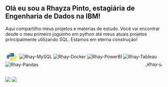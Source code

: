 ## Olá eu sou a Rhayza Pinto, estagiária de Engenharia de Dados na IBM!

Aqui compartilho meus projetos e materias de estudo. Você vai encontrar desde o meu primeiro joguinho em python até meus atuais projetos principalmente utilizando SQL. Estamos em eterna construção!

<div style="display: inline_block"><br>
  <img align="center" alt="Rhay-Python" height="30" width="40" src="https://raw.githubusercontent.com/devicons/devicon/master/icons/python/python-original.svg">
  <img align="center" alt="Rhay-MySQL" height="30" width="40" src="https://github.com/get-icon/geticon/raw/master/icons/mysql.svg" alt="MySQL">
  <img align="center" alt="Rhay-Docker" height="30" width="40" src="https://github.com/get-icon/geticon/raw/master/icons/docker-icon.svg">
  <img align="center" alt="Rhay-PowerBI" height="30" width="40" src="http://store-images.s-microsoft.com/image/apps.9729.14405452487353876.a6612b1c-3bfc-46da-ad7e-0dd83b65757d.be9b17fe-9781-42f6-9a3e-4914ef774843">
  <img align="center" alt="Rhay-Tableau" height="30" width="40" src="https://w7.pngwing.com/pngs/674/247/png-transparent-tableau-software-computer-software-data-visualization-nyse-data-business-intelligence-software-software-company-symmetry-cross-thumbnail.png">
  <img align="center" alt="Rhay-Pandas" height="30" width="40" src="https://github.com/get-icon/geticon/raw/master/icons/pandas-icon.svg">
  <img align="right" alt="Rhay-pic" height="150" style="border-radius:50px;" src="https://cdn.discordapp.com/attachments/747236534343827557/1067094375487778848/ezgif.com-gif-maker.gif">
</div>
  
  ##
 
<div> 
  <a href = "mailto:rhayzapinto@gmail.com"><img src="https://img.shields.io/badge/-Gmail-%23333?style=for-the-badge&logo=gmail&logoColor=white" target="_blank"></a>
  <a href="https://www.linkedin.com/in/rhayza-pinto/" target="_blank"><img src="https://img.shields.io/badge/-LinkedIn-%230077B5?style=for-the-badge&logo=linkedin&logoColor=white" target="_blank"></a> 
</div>